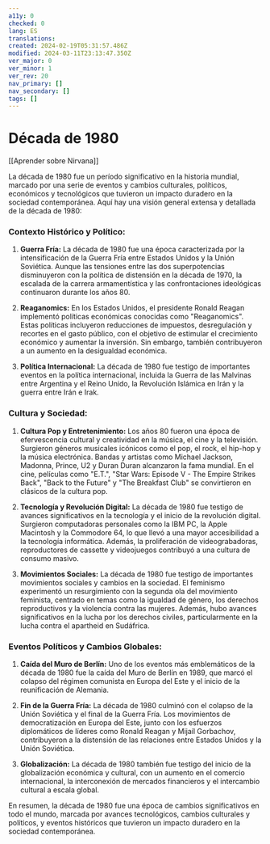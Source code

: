 ```yaml
---
a11y: 0
checked: 0
lang: ES
translations: 
created: 2024-02-19T05:31:57.486Z
modified: 2024-03-11T23:13:47.350Z
ver_major: 0
ver_minor: 1
ver_rev: 20
nav_primary: []
nav_secondary: []
tags: []
---
```

# Década de 1980

[[Aprender sobre Nirvana]]

La década de 1980 fue un período significativo en la historia mundial, marcado por una serie de eventos y cambios culturales, políticos, económicos y tecnológicos que tuvieron un impacto duradero en la sociedad contemporánea. Aquí hay una visión general extensa y detallada de la década de 1980:

### Contexto Histórico y Político:

1. **Guerra Fría:** La década de 1980 fue una época caracterizada por la intensificación de la Guerra Fría entre Estados Unidos y la Unión Soviética. Aunque las tensiones entre las dos superpotencias disminuyeron con la política de distensión en la década de 1970, la escalada de la carrera armamentística y las confrontaciones ideológicas continuaron durante los años 80.

2. **Reaganomics:** En los Estados Unidos, el presidente Ronald Reagan implementó políticas económicas conocidas como "Reaganomics". Estas políticas incluyeron reducciones de impuestos, desregulación y recortes en el gasto público, con el objetivo de estimular el crecimiento económico y aumentar la inversión. Sin embargo, también contribuyeron a un aumento en la desigualdad económica.

3. **Política Internacional:** La década de 1980 fue testigo de importantes eventos en la política internacional, incluida la Guerra de las Malvinas entre Argentina y el Reino Unido, la Revolución Islámica en Irán y la guerra entre Irán e Irak.

### Cultura y Sociedad:

1. **Cultura Pop y Entretenimiento:** Los años 80 fueron una época de efervescencia cultural y creatividad en la música, el cine y la televisión. Surgieron géneros musicales icónicos como el pop, el rock, el hip-hop y la música electrónica. Bandas y artistas como Michael Jackson, Madonna, Prince, U2 y Duran Duran alcanzaron la fama mundial. En el cine, películas como "E.T.", "Star Wars: Episode V - The Empire Strikes Back", "Back to the Future" y "The Breakfast Club" se convirtieron en clásicos de la cultura pop.

2. **Tecnología y Revolución Digital:** La década de 1980 fue testigo de avances significativos en la tecnología y el inicio de la revolución digital. Surgieron computadoras personales como la IBM PC, la Apple Macintosh y la Commodore 64, lo que llevó a una mayor accesibilidad a la tecnología informática. Además, la proliferación de videograbadoras, reproductores de cassette y videojuegos contribuyó a una cultura de consumo masivo.

3. **Movimientos Sociales:** La década de 1980 fue testigo de importantes movimientos sociales y cambios en la sociedad. El feminismo experimentó un resurgimiento con la segunda ola del movimiento feminista, centrado en temas como la igualdad de género, los derechos reproductivos y la violencia contra las mujeres. Además, hubo avances significativos en la lucha por los derechos civiles, particularmente en la lucha contra el apartheid en Sudáfrica.

### Eventos Políticos y Cambios Globales:

1. **Caída del Muro de Berlín:** Uno de los eventos más emblemáticos de la década de 1980 fue la caída del Muro de Berlín en 1989, que marcó el colapso del régimen comunista en Europa del Este y el inicio de la reunificación de Alemania.

2. **Fin de la Guerra Fría:** La década de 1980 culminó con el colapso de la Unión Soviética y el final de la Guerra Fría. Los movimientos de democratización en Europa del Este, junto con los esfuerzos diplomáticos de líderes como Ronald Reagan y Mijaíl Gorbachov, contribuyeron a la distensión de las relaciones entre Estados Unidos y la Unión Soviética.

3. **Globalización:** La década de 1980 también fue testigo del inicio de la globalización económica y cultural, con un aumento en el comercio internacional, la interconexión de mercados financieros y el intercambio cultural a escala global.

En resumen, la década de 1980 fue una época de cambios significativos en todo el mundo, marcada por avances tecnológicos, cambios culturales y políticos, y eventos históricos que tuvieron un impacto duradero en la sociedad contemporánea.